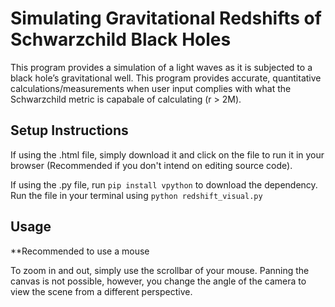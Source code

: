
# Simulating Gravitational Redshifts of Schwarzchild Black Holes 

This program provides a simulation of a light waves as it is subjected 
to a black hole’s gravitational well. This program provides accurate, 
quantitative calculations/measurements when user input complies with what the Schwarzchild 
metric is capabale of calculating (r > 2M).



## Setup Instructions
If using the .html file, simply download it and click on
the file to run it in your browser (Recommended if you don't intend 
on editing source code).

If using the .py file, run `pip install vpython` to download the 
dependency. Run the file in your terminal using `python redshift_visual.py`
## Usage
**Recommended to use a mouse 

To zoom in and out, simply use the scrollbar of your
mouse. Panning the canvas is not possible, however, you
change the angle of the camera to view the scene from a 
different perspective. 